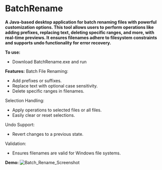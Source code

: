 <h1>BatchRename</h1>

**A Java-based desktop application for batch renaming files with powerful customization options. This tool allows users to perform operations like adding prefixes, replacing text, deleting specific ranges, and more, with real-time previews. It ensures filenames adhere to filesystem constraints and supports undo functionality for error recovery.**

**To use:**
- Download BatchRename.exe and run

**Features:**
Batch File Renaming:
- Add prefixes or suffixes.
- Replace text with optional case sensitivity.
- Delete specific ranges in filenames.

Selection Handling:
- Apply operations to selected files or all files.
- Easily clear or reset selections.

Undo Support:
- Revert changes to a previous state.

Validation:
- Ensures filenames are valid for Windows file systems.

**Demo:**
![Batch_Rename_Screenshot](https://github.com/user-attachments/assets/a805b0d6-3c66-4119-8092-3398c7772461)
